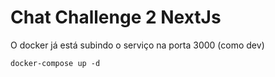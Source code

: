 # Chat Challenge 2 NextJs

O docker já está subindo o serviço na porta 3000 (como dev)

```
docker-compose up -d
```

